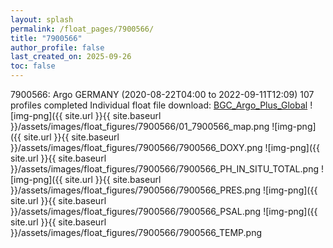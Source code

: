```yaml
---
layout: splash
permalink: /float_pages/7900566/
title: "7900566"
author_profile: false
last_created_on: 2025-09-26
toc: false
---
```

 
7900566: Argo GERMANY (2020-08-22T04:00 to 2022-09-11T12:09)
107 profiles completed
Individual float file download: [BGC_Argo_Plus_Global](https://ftp.soest.hawaii.edu/bgc_argo_plus/Individual_Floats/outliers_removed/7900566_Sprof_processed.nc)
![img-png]({{ site.url }}{{ site.baseurl }}/assets/images/float_figures/7900566/01_7900566_map.png
![img-png]({{ site.url }}{{ site.baseurl }}/assets/images/float_figures/7900566/7900566_DOXY.png
![img-png]({{ site.url }}{{ site.baseurl }}/assets/images/float_figures/7900566/7900566_PH_IN_SITU_TOTAL.png
![img-png]({{ site.url }}{{ site.baseurl }}/assets/images/float_figures/7900566/7900566_PRES.png
![img-png]({{ site.url }}{{ site.baseurl }}/assets/images/float_figures/7900566/7900566_PSAL.png
![img-png]({{ site.url }}{{ site.baseurl }}/assets/images/float_figures/7900566/7900566_TEMP.png
